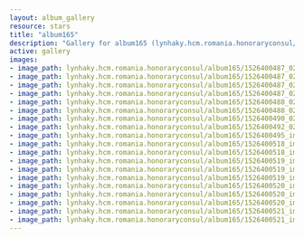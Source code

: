 ```yaml
---
layout: album_gallery
resource: stars
title: "album165"
description: "Gallery for album165 (lynhaky.hcm.romania.honoraryconsul/album165)"
active: gallery
images:
- image_path: lynhaky.hcm.romania.honoraryconsul/album165/1526400487_021247.jpg
- image_path: lynhaky.hcm.romania.honoraryconsul/album165/1526400487_021261.jpg
- image_path: lynhaky.hcm.romania.honoraryconsul/album165/1526400487_022349.jpg
- image_path: lynhaky.hcm.romania.honoraryconsul/album165/1526400487_022353.jpg
- image_path: lynhaky.hcm.romania.honoraryconsul/album165/1526400488_022997.jpg
- image_path: lynhaky.hcm.romania.honoraryconsul/album165/1526400488_023004.jpg
- image_path: lynhaky.hcm.romania.honoraryconsul/album165/1526400490_023007.jpg
- image_path: lynhaky.hcm.romania.honoraryconsul/album165/1526400492_023008.jpg
- image_path: lynhaky.hcm.romania.honoraryconsul/album165/1526400495_imgl3764.jpg
- image_path: lynhaky.hcm.romania.honoraryconsul/album165/1526400518_imgl3810.jpg
- image_path: lynhaky.hcm.romania.honoraryconsul/album165/1526400518_imgl3839.jpg
- image_path: lynhaky.hcm.romania.honoraryconsul/album165/1526400519_imgl3844.jpg
- image_path: lynhaky.hcm.romania.honoraryconsul/album165/1526400519_imgl3885.jpg
- image_path: lynhaky.hcm.romania.honoraryconsul/album165/1526400519_imgl3895.jpg
- image_path: lynhaky.hcm.romania.honoraryconsul/album165/1526400520_imgl4038.jpg
- image_path: lynhaky.hcm.romania.honoraryconsul/album165/1526400520_imgl4052.jpg
- image_path: lynhaky.hcm.romania.honoraryconsul/album165/1526400520_imgl4074.jpg
- image_path: lynhaky.hcm.romania.honoraryconsul/album165/1526400521_imgl4086.jpg
- image_path: lynhaky.hcm.romania.honoraryconsul/album165/1526400521_imgl4127.jpg
---
```

